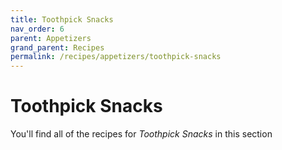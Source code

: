 ```yaml
---
title: Toothpick Snacks
nav_order: 6
parent: Appetizers
grand_parent: Recipes
permalink: /recipes/appetizers/toothpick-snacks
---
```


# Toothpick Snacks

You'll find all of the recipes for *Toothpick Snacks* in this section
